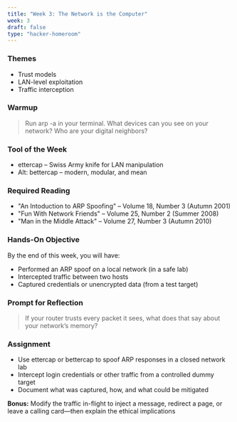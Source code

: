 ```yaml
---
title: "Week 3: The Network is the Computer"
week: 3
draft: false
type: "hacker-homeroom"
---
```


### Themes

- Trust models
- LAN-level exploitation
- Traffic interception

### Warmup

> Run arp -a in your terminal. What devices can you see on your network? Who are your digital neighbors?

### Tool of the Week

- ettercap – Swiss Army knife for LAN manipulation
- Alt: bettercap – modern, modular, and mean

### Required Reading

- "An Intoduction to ARP Spoofing" – Volume 18, Number 3 (Autumn 2001)
- "Fun With Network Friends" – Volume 25, Number 2 (Summer 2008)
- "Man in the Middle Attack" – Volume 27, Number 3 (Autumn 2010)

### Hands-On Objective

By the end of this week, you will have:

- Performed an ARP spoof on a local network (in a safe lab)
- Intercepted traffic between two hosts
- Captured credentials or unencrypted data (from a test target)

### Prompt for Reflection

> If your router trusts every packet it sees, what does that say about your network’s memory?

### Assignment

- Use ettercap or bettercap to spoof ARP responses in a closed network lab
- Intercept login credentials or other traffic from a controlled dummy target
- Document what was captured, how, and what could be mitigated

**Bonus:** Modify the traffic in-flight to inject a message, redirect a page, or leave a calling card—then explain the ethical implications
